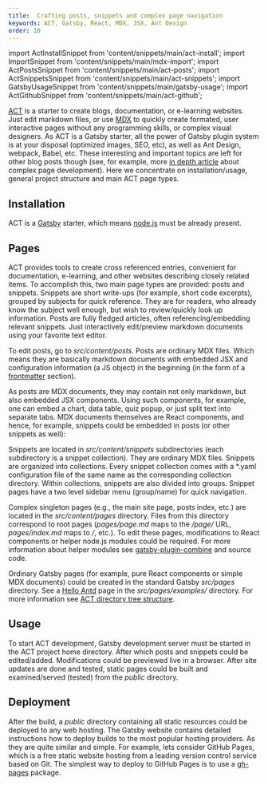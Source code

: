 ```yaml
---
title:  Crafting posts, snippets and complex page navigation
keywords: ACT, Gatsby, React, MDX, JSX, Ant Design
order: 10
---
```

import ActInstallSnippet from 'content/snippets/main/act-install';
import ImportSnippet from 'content/snippets/main/mdx-import';
import ActPostsSnippet from 'content/snippets/main/act-posts';
import ActSnippetsSnippet from 'content/snippets/main/act-snippets';
import GatsbyUsageSnippet from 'content/snippets/main/gatsby-usage';
import ActGithubSnippet from 'content/snippets/main/act-github';

[ACT](https://github.com/act-labs/gatsby-starter-act-blog "Gatsby starter to create documentation") is a starter to create blogs, documentation, or e-learning websites. Just edit markdown files, or use [MDX](https://mdxjs.com/ "markdown with embedded React components") to quickly create formated, user interactive pages without any programming skills, or complex visual designers. As ACT is a Gatsby starter, all the power of Gatsby plugin system is at your disposal (optimized images, SEO, etc), as well as Ant Design, webpack, Babel, etc. These interesting and important topics are left for other blog posts though (see, for example, more [in depth article](/posts/act-blog/) about complex page development). Here we concentrate on installation/usage, general project structure and main ACT page types.

## Installation

ACT is a [Gatsby](https://www.gatsbyjs.org/) starter, which means [node.js](https://nodejs.org/) must be already present.

<ActInstallSnippet/>

## Pages

ACT provides tools to create cross referenced entries, convenient for documentation, e-learning, and other websites describing closely related items. To accomplish this, two main page types are provided: posts and snippets. Snippets are short write-ups (for example, short code excerpts), grouped by subjects for quick reference. They are for readers, who already know the subject well enough, but wish to review/quickly look up information. Posts are fully fledged articles, often referencing/embedding relevant snippets. Just  interactively edit/preview markdown documents using your favorite text editor. 

To edit posts, go to *src/content/posts*. Posts are ordinary MDX files. Which means they are basically markdown documents with embedded JSX and configuration information (a JS object) in the beginning (in the form of a [frontmatter](https://jekyllrb.com/docs/front-matter/) section).

<ActPostsSnippet/>

As posts are MDX documents, they may contain not only markdown, but also embedded JSX components. Using such components, for example, one can embed a chart, data table, quiz popup, or just split text into separate tabs. MDX documents themselves are React components, and hence, for example, snippets could be embedded in posts (or other snippets as well):

<ImportSnippet/>

Snippets are located in *src/content/snippets* subdirectories (each subdirectory is a snippet collection). They are ordinary MDX files. Snippets are organized into collections. Every snippet collection comes with a \*.yaml configuration file of the same name as the corresponding collection directory. Within collections, snippets are also divided into groups. Snippet pages have a two level sidebar menu (group/name) for quick navigation.

<ActSnippetsSnippet/>


Complex singleton pages (e.g., the main site page, posts index, etc.) are located in the *src/content/pages* directory. Files from this directory correspond to root pages (*pages/page.md* maps to the */page/* URL, *pages/index.md* maps to */*, etc.). To edit these pages, modifications to React components or helper node.js modules could be required. For more information about helper modules see [gatsby-plugin-combine](https://github.com/act-labs/gatsby-plugin-combine/) and source code.

Ordinary Gatsby pages (for example, pure React components or simple MDX documents) could be created in the standard Gatsby *src/pages* directory. See a [Hello Antd](/examples/hello-antd/) page in the *src/pages/examples/* directory. For more information see [ACT directory tree structure](/snippets/main/act-structure/).

## Usage

To start ACT development, Gatsby development server must be started in the ACT project home directory. After which posts and snippets could be edited/added. Modifications could be previewed live in a browser. After site updates are done and tested, static pages could be built and examined/served (tested) from the *public* directory.

<GatsbyUsageSnippet/>

## Deployment

After the build, a *public* directory containing all static resources could be deployed to any web hosting. The Gatsby website contains detailed instructions how to deploy builds to the most popular hosting providers. As they are quite similar and simple. For example, lets consider GitHub Pages, which is a free static website hosting from a leading version control service based on Git. The simplest way to deploy to GitHub Pages is to use a [gh-pages](https://github.com/tschaub/gh-pages) package.

<ActGithubSnippet/>